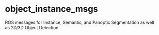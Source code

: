 # object_instance_msgs
ROS messages for Instance, Semantic, and Panoptic Segmentation as well as 2D/3D Object Detection
